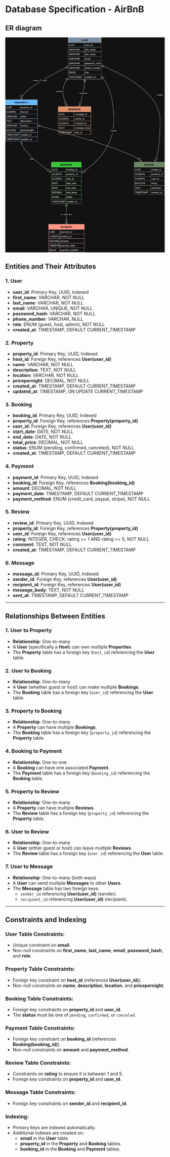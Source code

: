# Database Specification - AirBnB

## ER diagram
![Sample Image](./ERD.drawio.png)

## Entities and Their Attributes

### **1. User**

- **user_id**: Primary Key, UUID, Indexed
- **first_name**: VARCHAR, NOT NULL
- **last_name**: VARCHAR, NOT NULL
- **email**: VARCHAR, UNIQUE, NOT NULL
- **password_hash**: VARCHAR, NOT NULL
- **phone_number**: VARCHAR, NULL
- **role**: ENUM (guest, host, admin), NOT NULL
- **created_at**: TIMESTAMP, DEFAULT CURRENT_TIMESTAMP

### **2. Property**

- **property_id**: Primary Key, UUID, Indexed
- **host_id**: Foreign Key, references **User(user_id)**
- **name**: VARCHAR, NOT NULL
- **description**: TEXT, NOT NULL
- **location**: VARCHAR, NOT NULL
- **pricepernight**: DECIMAL, NOT NULL
- **created_at**: TIMESTAMP, DEFAULT CURRENT_TIMESTAMP
- **updated_at**: TIMESTAMP, ON UPDATE CURRENT_TIMESTAMP

### **3. Booking**

- **booking_id**: Primary Key, UUID, Indexed
- **property_id**: Foreign Key, references **Property(property_id)**
- **user_id**: Foreign Key, references **User(user_id)**
- **start_date**: DATE, NOT NULL
- **end_date**: DATE, NOT NULL
- **total_price**: DECIMAL, NOT NULL
- **status**: ENUM (pending, confirmed, canceled), NOT NULL
- **created_at**: TIMESTAMP, DEFAULT CURRENT_TIMESTAMP

### **4. Payment**

- **payment_id**: Primary Key, UUID, Indexed
- **booking_id**: Foreign Key, references **Booking(booking_id)**
- **amount**: DECIMAL, NOT NULL
- **payment_date**: TIMESTAMP, DEFAULT CURRENT_TIMESTAMP
- **payment_method**: ENUM (credit_card, paypal, stripe), NOT NULL

### **5. Review**

- **review_id**: Primary Key, UUID, Indexed
- **property_id**: Foreign Key, references **Property(property_id)**
- **user_id**: Foreign Key, references **User(user_id)**
- **rating**: INTEGER, CHECK: rating >= 1 AND rating <= 5, NOT NULL
- **comment**: TEXT, NOT NULL
- **created_at**: TIMESTAMP, DEFAULT CURRENT_TIMESTAMP

### **6. Message**

- **message_id**: Primary Key, UUID, Indexed
- **sender_id**: Foreign Key, references **User(user_id)**
- **recipient_id**: Foreign Key, references **User(user_id)**
- **message_body**: TEXT, NOT NULL
- **sent_at**: TIMESTAMP, DEFAULT CURRENT_TIMESTAMP

---

## Relationships Between Entities

### **1. User to Property**
- **Relationship**: One-to-many
- A **User** (specifically a **Host**) can own multiple **Properties**. 
- The **Property** table has a foreign key (`host_id`) referencing the **User** table.

### **2. User to Booking**
- **Relationship**: One-to-many
- A **User** (whether guest or host) can make multiple **Bookings**.
- The **Booking** table has a foreign key (`user_id`) referencing the **User** table.

### **3. Property to Booking**
- **Relationship**: One-to-many
- A **Property** can have multiple **Bookings**.
- The **Booking** table has a foreign key (`property_id`) referencing the **Property** table.

### **4. Booking to Payment**
- **Relationship**: One-to-one
- A **Booking** can have one associated **Payment**.
- The **Payment** table has a foreign key (`booking_id`) referencing the **Booking** table.

### **5. Property to Review**
- **Relationship**: One-to-many
- A **Property** can have multiple **Reviews**.
- The **Review** table has a foreign key (`property_id`) referencing the **Property** table.

### **6. User to Review**
- **Relationship**: One-to-many
- A **User** (either guest or host) can leave multiple **Reviews**.
- The **Review** table has a foreign key (`user_id`) referencing the **User** table.

### **7. User to Message**
- **Relationship**: One-to-many (both ways)
- A **User** can send multiple **Messages** to other **Users**.
- The **Message** table has two foreign keys: 
  - `sender_id` referencing **User(user_id)** (sender).
  - `recipient_id` referencing **User(user_id)** (recipient). 

---

## Constraints and Indexing

### **User Table Constraints:**
- Unique constraint on **email**.
- Non-null constraints on **first_name**, **last_name**, **email**, **password_hash**, and **role**.

### **Property Table Constraints:**
- Foreign key constraint on **host_id** (references **User(user_id)**).
- Non-null constraints on **name**, **description**, **location**, and **pricepernight**.

### **Booking Table Constraints:**
- Foreign key constraints on **property_id** and **user_id**.
- The **status** must be one of `pending`, `confirmed`, or `canceled`.

### **Payment Table Constraints:**
- Foreign key constraint on **booking_id** (references **Booking(booking_id)**).
- Non-null constraints on **amount** and **payment_method**.

### **Review Table Constraints:**
- Constraints on **rating** to ensure it is between 1 and 5.
- Foreign key constraints on **property_id** and **user_id**.

### **Message Table Constraints:**
- Foreign key constraints on **sender_id** and **recipient_id**.

### **Indexing:**
- Primary keys are indexed automatically.
- Additional indexes are created on:
  - **email** in the **User** table.
  - **property_id** in the **Property** and **Booking** tables.
  - **booking_id** in the **Booking** and **Payment** tables.